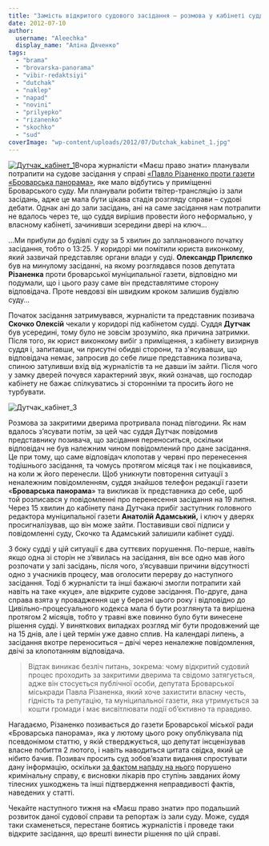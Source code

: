 ```yaml
---
title: "Замість відкритого судового засідання – розмова у кабінеті судді за закритими дверима"
date: 2012-07-10
author: 
  username: "Aleechka"
  display_name: "Аліна Дяченко"
tags: 
  - "brama"
  - "brovarska-panorama"
  - "vibir-redaktsiyi"
  - "dutchak"
  - "naklep"
  - "napad"
  - "novini"
  - "prilyepko"
  - "rizanenko"
  - "skochko"
  - "sud"
coverImage: "wp-content/uploads/2012/07/Dutchak_kabinet_1.jpg"
---
```


[![](https://mpz.brovary.org/wp-content/uploads/2012/07/Dutchak_kabinet_1.jpg "Дутчак_кабінет_1")](https://mpz.brovary.org/wp-content/uploads/2012/07/Dutchak_kabinet_1.jpg)Вчора журналісти «Маєш право знати» планували потрапити на судове засідання у справі [«Павло Різаненко проти газети «Броварська панорама»](https://mpz.brovary.org/tviter-translyatsiya-sudovogo-zasidannya-proti-gazeti-brovarska-panorama/), яке мало відбутись у приміщенні Броварського суду. Ми планували робити твітер-трансляцію із зали засідань, адже це мала бути цікава стадія розгляду справи – судові дебати. Однак ані до зали засідань, ані на саме засідання нам потрапити не вдалось через те, що суддя вирішив провести його неформально, у власному кабінеті, зачинивши зсередини двері на ключ…

…Ми прибули до будівлі суду за 5 хвилин до запланованого початку засідання, тобто о 13:25. У коридорі ми помітили юриста виконкому, який зазвичай представляє органи влади у суді. **Олександр Прилєпко** був на минулому засіданні, на якому розглядався позов депутата **Різаненка** проти броварської муніципальної газети, відповідно ми подумали, що і цього разу саме він представлятиме сторону відповідача. Проте невдовзі він швидким кроком залишив будівлю суду…

Початок засідання затримувався, журналісти та представник позивача **Скочко Олексій** чекали у коридорі під кабінетом судді. Суддя **Дутчак** був усередині, тому було не зовсім зрозуміло, яка причина затримки. Після того, як юрист виконкому вибіг з приміщення, з кабінету визирнув суддя і, запитавши, чи присутні обидві сторони, та з'ясувавши, що відповідача немає, запросив до себе лише представника позивача, спиною затуливши вхід від журналістів та не давши їм зайти. Після чого у замку дверей почувся характерний звук, який означав, що господар кабінету не бажає спілкуватись зі сторонніми та просить його не турбувати.

![](https://mpz.brovary.org/wp-content/uploads/2012/07/Dutchak_kabinet_3.jpg "Дутчак_кабінет_3")

Розмова за закритими дверима протривала понад півгодини. Як нам вдалось з’ясувати потім, за цей час суддя Дутчак повідомив представнику позивача, що засідання переноситься, оскільки відповідач не був належним чином повідомлений про дане засідання. Це при тому, що саме відповідач клопотав у червні про перенесення тодішнього засідання, та чомусь протягом місяця так і не поцікавився, на коли ж його перенесли. Щоб уникнути повторення ситуації з неналежним повідомленням, суддя знайшов телефон редакції газети «**Броварська панорама**» та викликав їх представника до себе, щоб той розписався у повідомленні про перенесення засідання на 19 липня. Через 15 хвилин до кабінету пана Дутчака прибіг заступник головного редактора муніципальної газети **Анатолій Адамський,** і ключ у дверях просигналізував, що він може зайти. Поставивши свої підписи у повідомленні суду, Скочко та Адамський залишили кабінет судді.

З боку судді у цій ситуації є два суттєвих порушення. По-перше, навіть якщо одна зі сторін не з’явилась на засідання, він все одно мав його розпочати у залі засідань, після чого, з’ясувавши причини відсутності одно з учасників процесу, мав оголосити перерву до наступного засідання. Тоді б журналісти та інші бажаючі змогли потрапити хай навіть на таке «куце», але відкрите судове засідання. По-друге, дана справа взята у провадження ще у березні цього року і відповідно до Цивільно-процесуального кодекса мала б бути розглянута та вирішена протягом 2 місяців, тобто у травні вже повинно було бути винесене рішення судді. У виняткових випадках розгляд міг бути продовжений ще на 15 днів, але і цей термін уже давно сплив. На календарі липень, а засідання вкотре переноситься – двічі через неналежне повідомлення, двічі за клопотанням відповідача.

> Відтак виникає безліч питань, зокрема: чому відкритий судовий процес проходить за закритими дверима та свідомо затягується, адже він стосується публічної особи, депутата Броварської міськради Павла Різаненка, який хоче захистити власну честь, гідність та репутацію, та муніципальної газети, яка утримується за кошти громади і має висвітлювати події об’єктивно та правдиво.

Нагадаємо, Різаненко позивається до газети Броварської міської ради «Броварська панорама», яка у лютому цього року опублікувала під псевдонімом статтю, у якій стверджується, що депутат інсценізував власне побиття 2 лютого, і навіть наводиться цитата свідка, який це нібито бачив. Позивач просить суд зобов’язати видання спростувати дану інформацію, оскільки [за фактом нападу на нього](https://mpz.brovary.org/pobito-opozitsiynogo-deputata-brovar/) порушено кримінальну справу, є висновки лікарів про ступінь завданих йому тілесних ушкоджень та інші підтвердження неправдивості фактів, наведених у статті.

Чекайте наступного тижня на «Маєш право знати» про подальший розвиток даної судової справи та репортаж із зали суду. Може, суддя таки схаменеться, перестане боятись журналістів і проведе таки відкрите засідання, що врешті винести рішення по цій справі.
